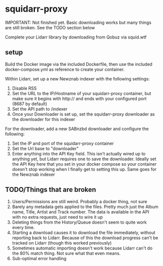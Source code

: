 # squidarr-proxy

IMPORTANT: Not finished yet. Basic downloading works but many things are still broken. See the TODO section below

Complete your Lidarr library by downloading from Qobuz via squid.wtf

## setup

Build the Docker image via the included Dockerfile, then use the included docker-compose.yml as reference to create your container.

Within Lidarr, set up a new Newznab indexer with the following settings:
1. Disable RSS
2. Set the URL to the IP/Hostname of your squidarr-proxy container, but make sure it begins with http:// and ends with your configured port (8687 by default)
3. Set the API path to /indexer
4. Once your Downloader is set up, set the squidarr-proxy downloader as the downloader for this indexer

For the downloader, add a new SABnzbd downloader and configure the following:
1. Set the IP and port of the squidarr-proxy container
2. Set the Url base to "downloader"
3. Enter anything into the API Key field. This isn't actually wired up to anything yet, but Lidarr requires one to save the downloader.
Ideally set the API Key here that you set in your docker compose so your container doesn't stop working when I finally get to setting this up. Same goes for the Newznab indexer

## TODO/Things that are broken
1. Users/Permissions are still weird. Probably a docker thing, not sure
2. Barely any metadata gets applied to the files. Pretty much just the Album name, Title, Artist and Track number. The data is available in the API with no extra requests, just need to wire it up
3. Deleting things from the History/Queue doesn't seem to quite work every time.
4. Starting a download causes it to download the file immediately, without reporting back to Lidarr. Because of this the download progress can't be tracked on Lidarr (though this worked previously)
5. Sometimes automatic importing doesn't work because Lidarr can't do the 80% match thing. Not sure what that even means.
6. Sub-optimal error handling
